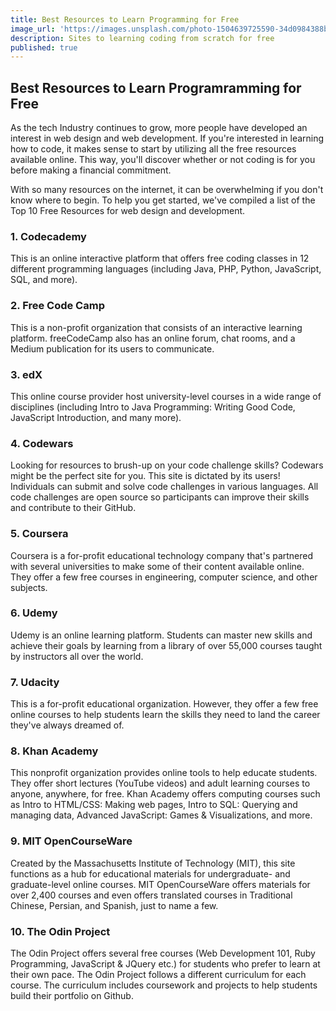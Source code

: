 ```yaml
---
title: Best Resources to Learn Programming for Free
image_url: 'https://images.unsplash.com/photo-1504639725590-34d0984388bd?ixlib=rb-1.2.1&ixid=MnwxMjA3fDB8MHxzZWFyY2h8MTJ8fGNvZGluZ3xlbnwwfHwwfHw%3D&auto=format&fit=crop&w=500&q=60'
description: Sites to learning coding from scratch for free
published: true
---
```



## Best Resources to Learn Programramming for Free

As the tech Industry continues to grow, more people have developed an interest in web design and web development. If you're interested in learning how to code, it makes sense to start by utilizing all the free resources available online. This way, you'll discover whether or not coding is for you before making a financial commitment.

With so many resources on the internet, it can be overwhelming if you don't know where to begin. To help you get started, we've compiled a list of the Top 10 Free Resources for web design and development.  

### 1. Codecademy

This is an online interactive platform that offers free coding classes in 12 different programming languages (including Java, PHP, Python, JavaScript, SQL, and more).

### 2. Free Code Camp

This is a non-profit organization that consists of an interactive learning platform. freeCodeCamp also has an online forum, chat rooms, and a Medium publication for its users to communicate.

### 3. edX

This online course provider host university-level courses in a wide range of disciplines (including Intro to Java Programming: Writing Good Code, JavaScript Introduction, and many more).

### 4. Codewars

Looking for resources to brush-up on your code challenge skills? Codewars might be the perfect site for you. This site is dictated by its users! Individuals can submit and solve code challenges in various languages. All code challenges are open source so participants can improve their skills and contribute to their GitHub.

### 5. Coursera

 Coursera is a for-profit educational technology company that's partnered with several universities to make some of their content available online. They offer a few free courses in engineering, computer science, and other subjects.

### 6. Udemy

Udemy is an online learning platform. Students can master new skills and achieve their goals by learning from a library of over 55,000 courses taught by instructors all over the world.

### 7. Udacity

This is a for-profit educational organization. However, they offer a few free online courses to help students learn the skills they need to land the career they've always dreamed of.

### 8. Khan Academy

This nonprofit organization provides online tools to help educate students. They offer short lectures (YouTube videos) and adult learning courses to anyone, anywhere, for free. Khan Academy offers computing courses such as Intro to HTML/CSS: Making web pages, Intro to SQL: Querying and managing data, Advanced JavaScript: Games & Visualizations, and more.

### 9. MIT OpenCourseWare

Created by the Massachusetts Institute of Technology (MIT), this site functions as a hub for educational materials for undergraduate- and graduate-level online courses. MIT OpenCourseWare offers materials for over 2,400 courses and even offers translated courses in Traditional Chinese, Persian, and Spanish, just to name a few.

### 10. The Odin Project

The Odin Project offers several free courses (Web Development 101, Ruby Programming, JavaScript & JQuery etc.) for students who prefer to learn at their own pace. The Odin Project follows a different curriculum for each course. The curriculum includes coursework and projects to help students build their portfolio on Github.
